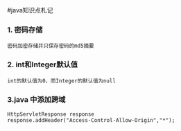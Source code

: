 #java知识点札记
### 1. 密码存储
	密码加密存储并只保存密码的md5摘要

### 2. int和Integer默认值
	int的默认值为0，而Integer的默认值为null
	
### 3.java 中添加跨域
	HttpServletResponse response
	response.addHeader("Access-Control-Allow-Origin","*");
